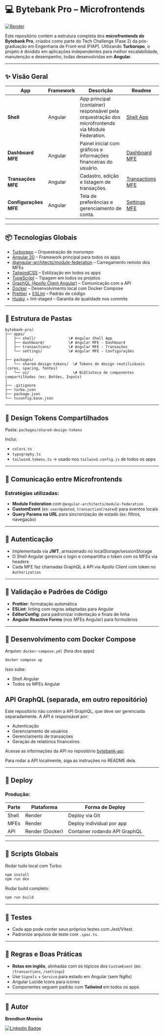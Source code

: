 # 💻 Bytebank Pro – Microfrontends

[![Render](https://img.shields.io/badge/Render-API-blue?style=for-the-badge\&logo=render\&logoColor=white)](https://bytebank-api.onrender.com/graphql)

Este repositório contém a estrutura completa dos **microfrontends do Bytebank Pro**, criados como parte do Tech Challenge (Fase 2) da pós-graduação em Engenharia de Front-end (FIAP). Utilizando **Turborepo**, o projeto é dividido em aplicações independentes para melhor escalabilidade, manutenção e desempenho, todas desenvolvidas em **Angular**.

---

## ✨ Visão Geral

| App                   | Framework       | Descrição                                                                                         | Readme |
| --------------------- | --------------- | ------------------------------------------------------------------------------------------------- | ------ |
| **Shell** | Angular         | App principal (container) responsável pela orquestração dos microfrontends via Module Federation. | [Shell App](./apps/shell/README.md) |
| **Dashboard MFE** | Angular         | Painel inicial com gráficos e informações financeiras do usuário.                                 | [Dashboard MFE](./apps/dashboard/README.md) |
| **Transações MFE** | Angular         | Cadastro, edição e listagem de transações.                                                        | [Transactions MFE](./apps/transactions/README.md) |
| **Configurações MFE** | Angular         | Tela de preferências e gerenciamento de conta.                                                    | [Settings MFE](./apps/settings/README.md) |

---

## 📦 Tecnologias Globais

* [Turborepo](https://turbo.build/) – Orquestração de monorepo
* [Angular 20](https://angular.dev/) – Framework principal para todos os apps
* [@angular-architects/module-federation](https://github.com/angular-architects/module-federation) – Carregamento remoto dos MFEs
* [TailwindCSS](https://tailwindcss.com/) – Estilização em todos os apps
* [TypeScript](https://www.typescriptlang.org/) – Tipagem em todos os projetos
* [GraphQL (Apollo Client Angular)](https://www.apollographql.com/docs/angular/) – Comunicação com a API
* [Docker](https://www.docker.com/) – Desenvolvimento local com Docker Compose
* [Prettier](https://prettier.io/) + [ESLint](https://eslint.org/) – Padrão de código
* [Husky](https://typicode.github.io/husky/) + lint-staged – Garantia de qualidade nos commits

---

## 📁 Estrutura de Pastas

````
bytebank-pro/
├── apps/
│   ├── shell/               \# Angular Shell App
│   ├── dashboard/           \# Angular MFE - Dashboard
│   ├── transactions/        \# Angular MFE - Transações
│   └── settings/            \# Angular MFE - Configurações
│
├── packages/
│   └── shared-design-tokens/  \# Tokens de design reutilizáveis (cores, spacing, fontes)
│   └── ui/                    \# Biblioteca de componentes compartilhados (ex: Botões, Inputs)
│
├── .gitignore
├── turbo.json
├── package.json
└── tsconfig.base.json

````

---

## 🎨 Design Tokens Compartilhados

Pasta: `packages/shared-design-tokens`

Inclui:

* `colors.ts`
* `typography.ts`
* `tailwind.tokens.ts` → usado nos `tailwind.config.js` de todos os apps

---

## 🔌 Comunicação entre Microfrontends

### Estratégias utilizadas:

* **Module Federation** com `@angular-architects/module-federation`
* **CustomEvent** (ex: `userUpdated`, `transactionCreated`) para eventos locais
* **Query Params na URL** para sincronização de estado (ex: filtros, navegação)

---

## 🔐 Autenticação

* Implementada via **JWT**, armazenado no localStorage/sessionStorage
* O Shell Angular gerencia o login e compartilha o token com os MFEs via headers
* Cada MFE faz chamadas GraphQL à API via Apollo Client com token no `Authorization`

---

## 🧪 Validação e Padrões de Código

* **Prettier**: formatação automática
* **ESLint**: linting com regras adaptadas para Angular
* **EditorConfig**: para padronizar indentação e finais de linha
* **Angular Reactive Forms** (nos MFEs Angular) para formulários

---

## 🐳 Desenvolvimento com Docker Compose

Arquivo: `docker-compose.yml` (fora dos apps)

```bash
docker compose up
```

Isso sobe:

  * Shell Angular
  * Todos os MFEs Angular

## API GraphQL (separada, em outro repositório)

Este repositório não contém a API GraphQL, que deve ser gerenciada separadamente. A API é responsável por:

  * Autenticação
  * Gerenciamento de usuários
  * Gerenciamento de transações
  * Geração de relatórios financeiros

Acesse as informações da API no repositório [bytebank-api](https://github.com/Brendhon/bytebank-api).

Para rodar a API localmente, siga as instruções no README dela.

-----

## 🚀 Deploy

### Produção:

| Parte | Plataforma       | Forma de Deploy               |
| ----- | ---------------- | ----------------------------- |
| Shell | Render           | Deploy via Git                |
| MFEs  | Render           | Deploy individual por app     |
| API   | Render (Docker)  | Container rodando API GraphQL |

-----

## 📄 Scripts Globais

Rodar tudo local com Turbo:

```bash
npm install
npm run dev
```

Rodar build completo:

```bash
npm run build
```

-----

## 🧪 Testes

  * Cada app pode conter seus próprios testes com Jest/Vitest.
  * Padronize arquivos de teste com `.spec.ts`.

-----

## 🧰 Regras e Boas Práticas

  * **Rotas em inglês**, alinhadas com os tópicos dos `CustomEvent` (ex: `/transactions`, `/settings`)
  * Use `Signals` + `Service` para estado em Angular (sem NgRx)
  * Angular Lucide Icons para ícones
  * Componentes seguem padrão com **Tailwind** em todos os apps

-----

## 👥 Autor

**Brendhon Moreira**

[![Linkedin Badge](https://img.shields.io/badge/-Brendhon-blue?style=flat-square\&logo=Linkedin\&logoColor=white\&link=https://www.linkedin.com/in/brendhon-moreira)](https://www.linkedin.com/in/brendhon-moreira)
